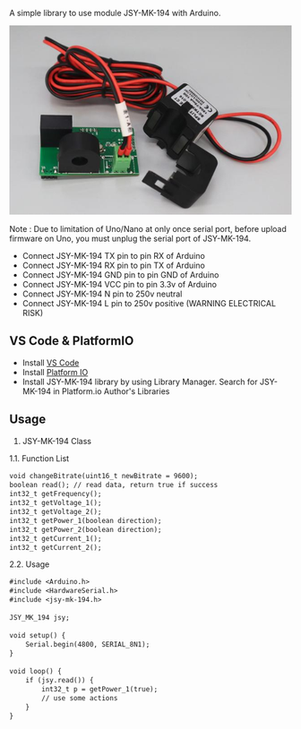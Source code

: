 A simple library to use module JSY-MK-194 with Arduino.

![JSY-MK-194.jpg](JSY-MK-194.jpg)

Note : Due to limitation of Uno/Nano at only once serial port, before upload firmware on Uno, you must unplug the serial port of JSY-MK-194.

- Connect JSY-MK-194 TX pin to pin RX of Arduino
- Connect JSY-MK-194 RX pin to pin TX of Arduino
- Connect JSY-MK-194 GND pin to pin GND of Arduino
- Connect JSY-MK-194 VCC pin to pin 3.3v of Arduino
- Connect JSY-MK-194 N pin to 250v neutral
- Connect JSY-MK-194 L pin to 250v positive (WARNING ELECTRICAL RISK)

## VS Code & PlatformIO

- Install [VS Code](https://code.visualstudio.com)
- Install [Platform IO](https://platformio.org/install/ide?install=vscode)
- Install JSY-MK-194 library by using Library Manager. Search for JSY-MK-194 in Platform.io Author's Libraries

## Usage

1. JSY-MK-194 Class

1.1. Function List

```
void changeBitrate(uint16_t newBitrate = 9600);
boolean read(); // read data, return true if success
int32_t getFrequency();
int32_t getVoltage_1();
int32_t getVoltage_2();
int32_t getPower_1(boolean direction);
int32_t getPower_2(boolean direction);
int32_t getCurrent_1();
int32_t getCurrent_2();
```

2.2. Usage

```
#include <Arduino.h>
#include <HardwareSerial.h>
#include <jsy-mk-194.h>

JSY_MK_194 jsy;

void setup() {
    Serial.begin(4800, SERIAL_8N1);
}

void loop() {
    if (jsy.read()) {
        int32_t p = getPower_1(true);
        // use some actions
    }
}
```
